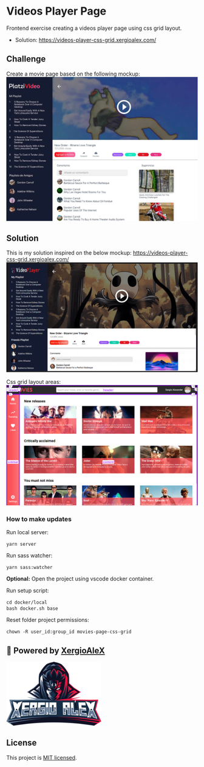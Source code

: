 # Videos Player Page

Frontend exercise creating a videos player page using css grid layout.

- Solution: https://videos-player-css-grid.xergioalex.com/

## Challenge

Create a movie page based on the following mockup:
<img alt="Movies Challenge Mockup" src="media/videos_player_challenge_mockup.jpg">

## Solution

This is my solution inspired on the below mockup: https://videos-player-css-grid.xergioalex.com/
<img alt="Movies Css Grid Gif" src="media/videos-player-css-grid.gif">

Css grid layout areas:
<img alt="Movies Css Grid Areas" src="media/videos-player-css-grid-areas.png">

### How to make updates

Run local server:
```
yarn server
```

Run sass watcher:
```
yarn sass:watcher
```

**Optional:** Open the project using vscode docker container.

Run setup script:
```
cd docker/local
bash docker.sh base
```

Reset folder project permissions:
```
chown -R user_id:group_id movies-page-css-grid
```

## :electric_plug: Powered by [XergioAleX](https://www.xergioalex.com/)

<a href="https://www.xergioalex.com/" target="_blank">
  <img alt="XergioAleX Logo" src="media/xergioalex.png" width="250">
</a>

## License

This project is [MIT licensed](./LICENSE).
